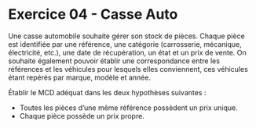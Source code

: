 # Exercice 04 - Casse Auto

Une casse automobile souhaite gérer son stock de pièces.
Chaque pièce est identifiée par une référence, une catégorie (carrosserie, mécanique, électricité, etc.), une date de récupération, un état et un prix de vente.
On souhaite également pouvoir établir une correspondance entre les références et les véhicules pour lesquels elles conviennent, ces véhicules étant repérés par marque, modèle et année.

Établir le MCD adéquat dans les deux hypothèses suivantes :

- Toutes les pièces d’une même référence possèdent un prix unique.
- Chaque pièce possède un prix propre.
